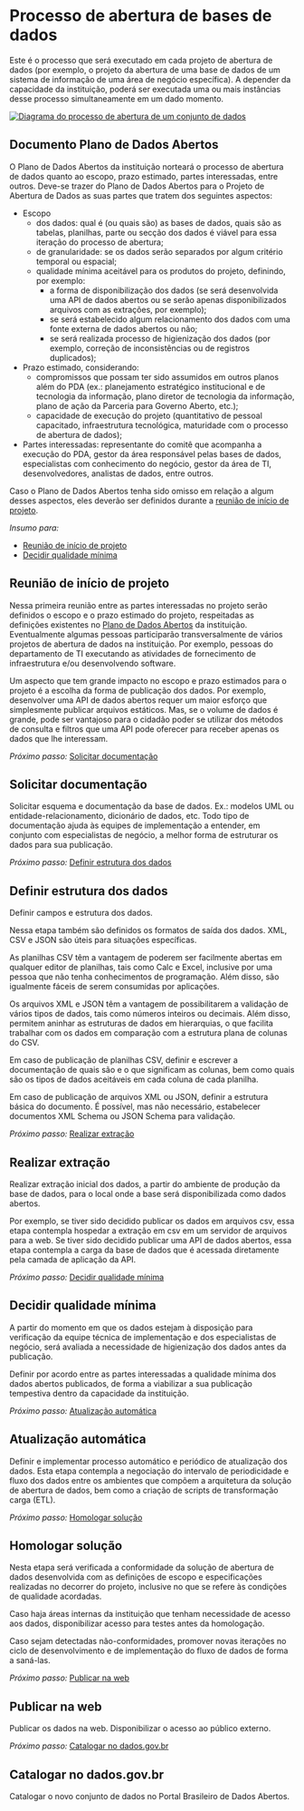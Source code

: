 Processo de abertura de bases de dados
====

Este é o processo que será executado em cada projeto de abertura de dados
(por exemplo, o projeto da abertura de uma base de dados de um sistema de
informação de uma área de negócio específica). A depender da capacidade
da instituição, poderá ser executada uma ou mais instâncias desse processo
simultaneamente em um dado momento.


[<img alt="Diagrama do processo de abertura de um conjunto de dados" src="https://raw.githubusercontent.com/dadosgovbr/kit/master/public/img/Processo%20Publica%C3%A7%C3%A3o%20Dados%20Abertos.png">](https://raw.githubusercontent.com/dadosgovbr/kit/master/public/img/Processo%20Publica%C3%A7%C3%A3o%20Dados%20Abertos%20-%20com%20titulo.png)

## Documento Plano de Dados Abertos

O Plano de Dados Abertos da instituição norteará o processo de abertura de
dados quanto ao escopo, prazo estimado, partes interessadas, entre outros.
Deve-se trazer do Plano de Dados Abertos para o Projeto de Abertura de Dados
as suas partes que tratem dos seguintes aspectos:

* Escopo
  * dos dados: qual é (ou quais são) as bases de dados, quais são as tabelas,
    planilhas, parte ou secção dos dados é viável para essa iteração do
    processo de abertura;
  * de granularidade: se os dados serão separados por algum critério
    temporal ou espacial;
  * qualidade mínima aceitável para os produtos do projeto, definindo, por
    exemplo:
    * a forma de disponibilização dos dados (se será desenvolvida uma API de
      dados abertos ou se serão apenas disponibilizados arquivos com as
      extrações, por exemplo);
    * se será estabelecido algum relacionamento dos dados com uma fonte
      externa de dados abertos ou não;
    * se será realizada processo de higienização dos dados (por exemplo,
      correção de inconsistências ou de registros duplicados);
* Prazo estimado, considerando:
    * compromissos que possam ter sido assumidos em
      outros planos além do PDA (ex.: planejamento estratégico institucional e
      de tecnologia da informação, plano diretor de tecnologia da informação,
      plano de ação da Parceria para Governo Aberto, etc.);
    * capacidade de execução do projeto (quantitativo de pessoal capacitado,
      infraestrutura tecnológica, maturidade com o processo de abertura de
      dados);
* Partes interessadas: representante do comitê que acompanha a execução do
    PDA, gestor da área responsável pelas bases de dados, especialistas com
    conhecimento do negócio, gestor da área de TI, desenvolvedores,
    analistas de dados, entre outros.

Caso o Plano de Dados Abertos tenha sido omisso em relação a algum desses
aspectos, eles deverão ser definidos durante a
[reunião de início de projeto](#reuni%C3%A3o-de-in%C3%ADcio-de-projeto).

*Insumo para:*

* [Reunião de início de projeto](#reuni%C3%A3o-de-in%C3%ADcio-de-projeto)
* [Decidir qualidade mínima](#decidir-qualidade-m%C3%ADnima)

## Reunião de início de projeto

Nessa primeira reunião entre as partes interessadas no projeto serão definidos
o escopo e o prazo estimado do projeto, respeitadas as definições existentes no
[Plano de Dados Abertos](#documento-plano-de-dados-abertos) da instituição.
Eventualmente algumas pessoas participarão transversalmente de vários projetos de
abertura de dados na instituição. Por exemplo, pessoas do departamento de TI
executando as atividades de fornecimento de infraestrutura e/ou desenvolvendo
software.

Um aspecto que tem grande impacto no escopo e prazo estimados para o projeto é
a escolha da forma de publicação dos dados. Por exemplo, desenvolver uma API de
dados abertos requer um maior esforço que simplesmente publicar arquivos estáticos. Mas,
se o volume de dados é grande, pode ser vantajoso para o cidadão poder se
utilizar dos métodos de consulta e filtros que uma API pode oferecer para
receber apenas os dados que lhe interessam.

*Próximo passo:* [Solicitar documentação](#solicitar-documenta%C3%A7%C3%A3o)

## Solicitar documentação

Solicitar esquema e documentação da base de dados. Ex.: modelos UML ou
entidade-relacionamento, dicionário de dados, etc. Todo tipo de documentação
ajuda às equipes de implementação a entender, em conjunto com especialistas
de negócio, a melhor forma de estruturar os dados para sua publicação.

*Próximo passo:* [Definir estrutura dos dados](#definir-estrutura-dos-dados)

## Definir estrutura dos dados

Definir campos e estrutura dos dados.

Nessa etapa também são definidos os formatos de saída dos dados. XML, CSV e
JSON são úteis para situações específicas.

As planilhas CSV têm a vantagem de poderem ser facilmente abertas em qualquer
editor de planilhas, tais como Calc e Excel, inclusive por uma pessoa que não
tenha conhecimentos de programação. Além disso, são igualmente fáceis de serem
consumidas por aplicações.

Os arquivos XML e JSON têm a vantagem de possibilitarem a validação de vários
tipos de dados, tais como números inteiros ou decimais. Além disso, permitem
aninhar as estruturas de dados em hierarquias, o que facilita trabalhar com os
dados em comparação com a estrutura plana de colunas do CSV.

Em caso de publicação de planilhas CSV, definir e escrever a documentação de
quais são e o que significam as colunas, bem como quais são os tipos de dados
aceitáveis em cada coluna de cada planilha.

Em caso de publicação de arquivos XML ou JSON, definir a estrutura básica do
documento. É possível, mas não necessário, estabelecer documentos XML Schema
ou JSON Schema para validação.

*Próximo passo:* [Realizar extração](#realizar-extra%C3%A7%C3%A3o)

## Realizar extração

Realizar extração inicial dos dados, a partir do ambiente de produção da base
de dados, para o local onde a base será disponibilizada como dados abertos.

Por exemplo, se tiver sido decidido publicar os dados em arquivos csv, essa
etapa contempla hospedar a extração em csv em um servidor de arquivos para a
web. Se tiver sido decidido publicar uma API de dados abertos, essa etapa
contempla a carga da base de dados que é acessada diretamente pela camada de
aplicação da API.

*Próximo passo:* [Decidir qualidade mínima](#decidir-qualidade-m%C3%ADnima)

## Decidir qualidade mínima

A partir do momento em que os dados estejam à disposição para verificação da
equipe técnica de implementação e dos especialistas de negócio, será avaliada
a necessidade de higienização dos dados antes da publicação.

Definir por acordo entre as partes interessadas a qualidade mínima dos dados
abertos publicados, de forma a viabilizar a sua publicação tempestiva dentro
da capacidade da instituição.

*Próximo passo:* [Atualização automática](#atualiza%C3%A7%C3%A3o-autom%C3%A1tica)

## Atualização automática

Definir e implementar processo automático e periódico de atualização dos dados.
Esta etapa contempla a negociação do intervalo de periodicidade e fluxo dos
dados entre os ambientes que compõem a arquitetura da solução de abertura de
dados, bem como a criação de scripts de transformação carga (ETL).

*Próximo passo:* [Homologar solução](#homologar-solu%C3%A7%C3%A3o)

## Homologar solução

Nesta etapa será verificada a conformidade da solução de abertura de dados
desenvolvida com as definições de escopo e especificações realizadas no
decorrer do projeto, inclusive no que se refere às condições de qualidade
acordadas.

Caso haja áreas internas da instituição que tenham necessidade de acesso aos
dados, disponibilizar acesso para testes antes da homologação.

Caso sejam detectadas não-conformidades, promover novas iterações no ciclo
de desenvolvimento e de implementação do fluxo de dados de forma a saná-las.

*Próximo passo:* [Publicar na web](#publicar-na-web)

## Publicar na web

Publicar os dados na web. Disponibilizar o acesso ao público externo.

*Próximo passo:* [Catalogar no dados.gov.br](#catalogar-no-dadosgovbr)

## Catalogar no dados.gov.br

Catalogar o novo conjunto de dados no Portal Brasileiro de Dados Abertos.

